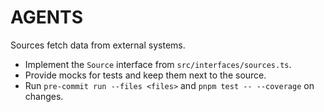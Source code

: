 # AGENTS

Sources fetch data from external systems.

- Implement the `Source` interface from `src/interfaces/sources.ts`.
- Provide mocks for tests and keep them next to the source.
- Run `pre-commit run --files <files>` and `pnpm test -- --coverage` on changes.
